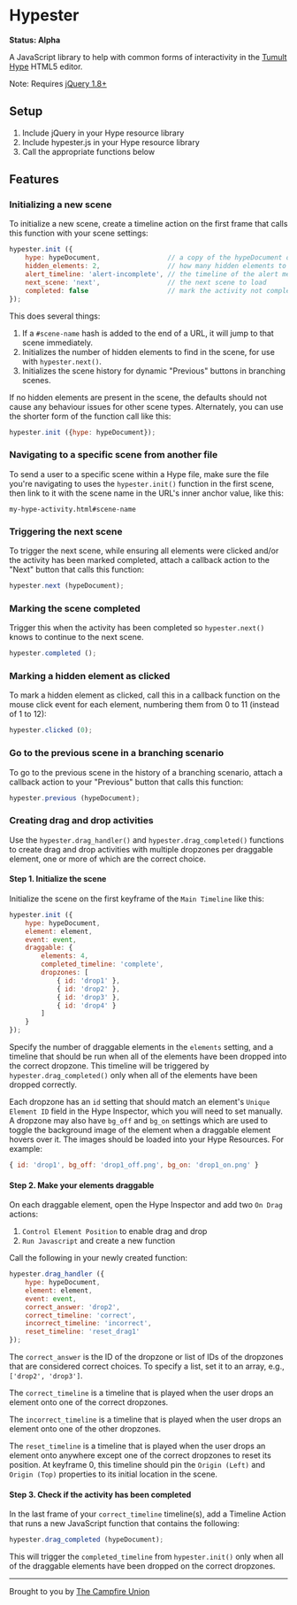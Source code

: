 # Hypester

**Status: Alpha**

A JavaScript library to help with common forms of interactivity in the
[Tumult Hype](http://tumult.com/hype/) HTML5 editor.

Note: Requires [jQuery 1.8+](http://jquery.com)

## Setup

1. Include jQuery in your Hype resource library
2. Include hypester.js in your Hype resource library
3. Call the appropriate functions below

## Features

### Initializing a new scene

To initialize a new scene, create a timeline action on the first frame that calls
this function with your scene settings:

```javascript
hypester.init ({
	hype: hypeDocument,                 // a copy of the hypeDocument object
	hidden_elements: 2,                 // how many hidden elements to find in the scene
	alert_timeline: 'alert-incomplete', // the timeline of the alert message
	next_scene: 'next',                 // the next scene to load
	completed: false                    // mark the activity not completed
});
```

This does several things:

1. If a `#scene-name` hash is added to the end of a URL, it will jump to that scene immediately.
2. Initializes the number of hidden elements to find in the scene, for use with `hypester.next()`.
3. Initializes the scene history for dynamic "Previous" buttons in branching scenes.

If no hidden elements are present in the scene, the defaults should not cause any
behaviour issues for other scene types. Alternately, you can use the shorter form
of the function call like this:

```javascript
hypester.init ({hype: hypeDocument});
```

### Navigating to a specific scene from another file

To send a user to a specific scene within a Hype file, make sure the file you're
navigating to uses the `hypester.init()` function in the first scene, then link
to it with the scene name in the URL's inner anchor value, like this:

```
my-hype-activity.html#scene-name
```

### Triggering the next scene

To trigger the next scene, while ensuring all elements were clicked and/or the
activity has been marked completed, attach a callback action to the "Next" button
that calls this function:

```javascript
hypester.next (hypeDocument);
```

### Marking the scene completed

Trigger this when the activity has been completed so `hypester.next()` knows to
continue to the next scene.

```javascript
hypester.completed ();
```

### Marking a hidden element as clicked

To mark a hidden element as clicked, call this in a callback function on the mouse
click event for each element, numbering them from 0 to 11 (instead of 1 to 12):

```javascript
hypester.clicked (0);
```

### Go to the previous scene in a branching scenario

To go to the previous scene in the history of a branching scenario, attach a
callback action to your "Previous" button that calls this function:

```javascript
hypester.previous (hypeDocument);
```

### Creating drag and drop activities

Use the `hypester.drag_handler()` and `hypester.drag_completed()` functions to
create drag and drop activities with multiple dropzones per draggable element,
one or more of which are the correct choice.

#### Step 1. Initialize the scene

Initialize the scene on the first keyframe of the `Main Timeline` like this:

```javascript
hypester.init ({
	hype: hypeDocument,
	element: element,
	event: event,
	draggable: {
		elements: 4,
		completed_timeline: 'complete',
		dropzones: [
			{ id: 'drop1' },
			{ id: 'drop2' },
			{ id: 'drop3' },
			{ id: 'drop4' }
		]
	}
});
```

Specify the number of draggable elements in the `elements` setting, and a timeline
that should be run when all of the elements have been dropped into the correct dropzone.
This timeline will be triggered by `hypester.drag_completed()` only when all of the
elements have been dropped correctly.

Each dropzone has an `id` setting that should match an element's `Unique Element ID`
field in the Hype Inspector, which you will need to set manually. A dropzone may also
have `bg_off` and `bg_on` settings which are used to toggle the background image of
the element when a draggable element hovers over it. The images should be loaded into
your Hype Resources. For example:

```javascript
{ id: 'drop1', bg_off: 'drop1_off.png', bg_on: 'drop1_on.png' }
```

#### Step 2. Make your elements draggable

On each draggable element, open the Hype Inspector and add two `On Drag` actions:

1. `Control Element Position` to enable drag and drop
2. `Run Javascript` and create a new function

Call the following in your newly created function:

```javascript
hypester.drag_handler ({
	hype: hypeDocument,
	element: element,
	event: event,
	correct_answer: 'drop2',
	correct_timeline: 'correct',
	incorrect_timeline: 'incorrect',
	reset_timeline: 'reset_drag1'
});
```

The `correct_answer` is the ID of the dropzone or list of IDs of the dropzones
that are considered correct choices. To specify a list, set it to an array, e.g.,
`['drop2', 'drop3']`.

The `correct_timeline` is a timeline that is played when the user drops an element
onto one of the correct dropzones.

The `incorrect_timeline` is a timeline that is played when the user drops an
element onto one of the other dropzones.

The `reset_timeline` is a timeline that is played when the user drops an element onto
anywhere except one of the correct dropzones to reset its position. At keyframe 0,
this timeline should pin the `Origin (Left)` and `Origin (Top)` properties to its
initial location in the scene.

#### Step 3. Check if the activity has been completed

In the last frame of your `correct_timeline` timeline(s), add a Timeline Action that
runs a new JavaScript function that contains the following:

```javascript
hypester.drag_completed (hypeDocument);
```

This will trigger the `completed_timeline` from `hypester.init()` only when all of
the draggable elements have been dropped on the correct dropzones.

-----

Brought to you by [The Campfire Union](https://www.campfireunion.com)
